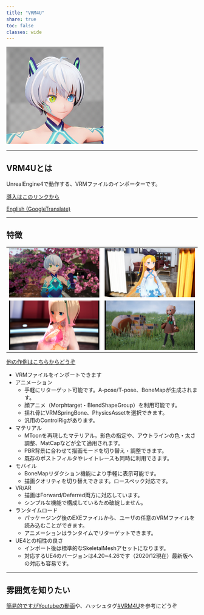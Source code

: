 ```yaml
---
title: "VRM4U"
share: true
toc: false
classes: wide
---
```


[![](../assets/images/top_256x256.png)](../assets/images/top_l.png)

----
## VRM4Uとは

UnrealEngine4で動作する、VRMファイルのインポーターです。

[導入はこのリンクから](./01_quick-start/)

[English (GoogleTranslate)](https://translate.google.com/translate?um=1&ie=UTF-8&hl=ja&client=tw-ob&sl=ja&tl=en&u=https%3A%2F%2Fruyo.github.io%2FVRM4U%2F)

----
## 特徴

|||
|----|----|
|[![](./assets/images/small/03.png)](./assets/images/03.png)|[![](./assets/images/small/04.png)](./assets/images/04.png)|
|[![](./assets/images/small/01_a.png)](./assets/images/01_a.png)|[![](./assets/images/small/01_b.png)](./assets/images/01_b.png)|

[他の作例はこちらからどうぞ](./90_gallery/)

 - VRMファイルをインポートできます
 - アニメーション
     - 手軽にリターゲット可能です。A-pose/T-pose、BoneMapが生成されます。
     - 顔アニメ（Morphtarget・BlendShapeGroup）を利用可能です。
     - 揺れ骨にVRMSpringBone、PhysicsAssetを選択できます。
     - 汎用のControlRigがあります。
 - マテリアル
     - MToonを再現したマテリアル。影色の指定や、アウトラインの色・太さ調整、MatCapなどが全て適用されます。
     - PBR背景に合わせて描画モードを切り替え・調整できます。
     - 既存のポストフィルタやレイトレースも同時に利用できます。
 - モバイル
     - BoneMapリダクション機能により手軽に表示可能です。
     - 描画クオリティを切り替えできます。ロースペック対応です。
 - VR/AR
     - 描画はForward/Deferred両方に対応しています。
     - シンプルな機能で構成しているため破綻しません。
 - ランタイムロード
     - パッケージング後のEXEファイルから、ユーザの任意のVRMファイルを読み込むことができます。
     - アニメーションはランタイムでリターゲットできます。
 - UE4との相性の良さ
     - インポート後は標準的なSkeletalMeshアセットになります。
     - 対応するUE4のバージョンは4.20~4.26です（2020/12現在）最新版への対応も容易です。

----
## 雰囲気を知りたい

[簡易的ですがYoutubeの動画](https://www.youtube.com/channel/UC9Xuvwk9YLisxtNbTAjryDQ)や、ハッシュタグ[#VRM4U](https://twitter.com/hashtag/VRM4U)を参考にどうぞ
